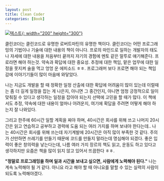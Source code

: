```yaml
---
layout: post
title: Clean Coder
categories: [Book]
---
```


[![텍스트](http://image.yes24.com/Goods/29241448/800x0){: width="200" height="300"}](http://www.yes24.com/Product/Goods/29241448?scode=032&OzSrank=1)


클린코더는 클린코드로 유명한 로버트마틴의 유명한 책이다.
클린코더는 어떤 프로그래밍의 기법이나 기술에 대한 내용의 책이 아니다. 프로의 마인드로 일하는 개발자의 태도나 자세에 대한 내용을 처음부터 끝까지 자기의 경험에 멘토 같은 말투로 얘기해준다.
프로라면 해야 하는것. 약속과 확답에 대한 중요성. 추정에 대한 책임, 맡은 업무에 대한 일정을 못지켜 술을 먹고 엉엉 운 에피소드 ㅎㅎ.
프로그래머 보다 프로면 해야 되는 책임감에 이야기기들이 많이 마음에 와닿았다.

나는 지금도 개발을 할 때 정확한 일정 산출에 대한 확답에 어려움이 많이 있는데 이럴때는 좀 더 길게 일정을 잡는 게 나은지, 아니면 그 중간인지, 아니면 엄청 긍정적으로 일이 맞춰질 수 있다고 생각하는 일정을 잡아야 되는지 선택에 고민을 할 때가 많다. 이 책에서도 추정, 약속에 대한 내용이 얼마나 어려운지, 여기에 확답을 주려면 어떻게 해야 하는지 잘 나와있다.

그리고 한주에 60시간 일할 계획을 짜야 하며, 40시간은 회사를 위해 쓰고 나머지 20시간은 읽고 연습하고 공부하고 경력에 도움 되는 여러 가지를 하며 보내야 한다는데..
나는 40시간은 회사를 위해 쓰는데 자기계발에 20시간은 아직 많이 부족한 것 같다.
주의가 산만하면 쓰레기를 만들기 때문에 코드를 만들지 말라는데 명심해야 되겠다.
좋은 입력이 좋은 창의력을 낳는다는데, 나름 여러 가지 장르의 책도 읽고, 운동도 하고 있다고 생각하지만 요즘은 책을 많이 읽지 않고 있어서 뜨끔한다 ㅎㅎ.

**"정말로 프로그래밍을 하며 일과 시간을 보내고 싶으면, 사람에게 노력해야 된다."**
나는 계속 노력해야 될 거 같다. 아니요 라고 해야 할 때 아니요를 말할 수 있는 실력의 사람이 되도록 노력해야겠다.